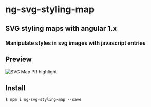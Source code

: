 # ng-svg-styling-map
## SVG styling maps with angular 1.x

### Manipulate styles in svg images with javascript entries

## Preview
![SVG Map PR highlight](http://guiseek.js.org/ng-svg-styling-map/images/ng-svg-style-map-pr.png)

## Install
```shell
$ npm i ng-svg-styling-map --save
```
